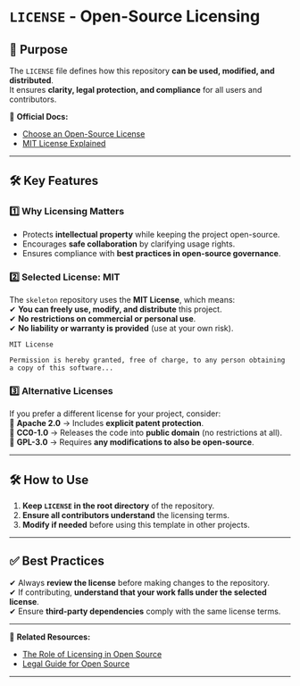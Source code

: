 # `LICENSE` - Open-Source Licensing  

## **📌 Purpose**  
The `LICENSE` file defines how this repository **can be used, modified, and distributed**.  
It ensures **clarity, legal protection, and compliance** for all users and contributors.  

📖 **Official Docs:**  
- [Choose an Open-Source License](https://choosealicense.com/)  
- [MIT License Explained](https://opensource.org/licenses/MIT)  

---

## **🛠 Key Features**
### **1️⃣ Why Licensing Matters**
- Protects **intellectual property** while keeping the project open-source.  
- Encourages **safe collaboration** by clarifying usage rights.  
- Ensures compliance with **best practices in open-source governance**.  

### **2️⃣ Selected License: MIT**
The `skeleton` repository uses the **MIT License**, which means:  
✔ **You can freely use, modify, and distribute** this project.  
✔ **No restrictions on commercial or personal use**.  
✔ **No liability or warranty is provided** (use at your own risk).  

```  
MIT License

Permission is hereby granted, free of charge, to any person obtaining a copy of this software...  
```

### **3️⃣ Alternative Licenses**
If you prefer a different license for your project, consider:  
🔹 **Apache 2.0** → Includes **explicit patent protection**.  
🔹 **CC0-1.0** → Releases the code into **public domain** (no restrictions at all).  
🔹 **GPL-3.0** → Requires **any modifications to also be open-source**.  

---

## **🛠 How to Use**
1. **Keep `LICENSE` in the root directory** of the repository.  
2. **Ensure all contributors understand** the licensing terms.  
3. **Modify if needed** before using this template in other projects.  

---

## **✅ Best Practices**
✔ Always **review the license** before making changes to the repository.  
✔ If contributing, **understand that your work falls under the selected license**.  
✔ Ensure **third-party dependencies** comply with the same license terms.  

---

🔗 **Related Resources:**  
- [The Role of Licensing in Open Source](https://opensource.com/resources/licenses)  
- [Legal Guide for Open Source](https://www.linuxfoundation.org/tools/open-source-licensing-basics/)  

---
